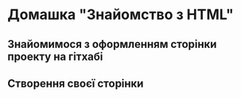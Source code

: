 # Домашка "Знайомство з HTML"
## Знайомимося з оформленням сторінки проекту на гітхабі
## Створення своєї сторінки
